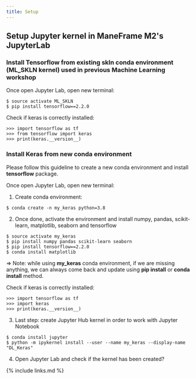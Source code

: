 ```yaml
---
title: Setup
---
```

Setup Jupyter kernel in ManeFrame M2's JupyterLab
---

### Install Tensorflow from existing skln conda environment (ML_SKLN kernel) used in previous Machine Learning workshop

Once open Jupyter Lab, open new terminal:

```
$ source activate ML_SKLN
$ pip install tensorflow==2.2.0
```

Check if keras is correctly installed:

```
>>> import tensorflow as tf
>>> from tensorflow import keras
>>> print(keras.__version__)
```

### Install Keras from new conda environment
Please follow this guideline to create a new conda environment and install **tensorflow** package.

Once open Jupyter Lab, open new terminal:

1. Create conda environment:

```
$ conda create -n my_keras python=3.8
```

2. Once done, activate the environment and install numpy, pandas, scikit-learn, matplotlib, seaborn and tensorflow


```
$ source activate my_keras
$ pip install numpy pandas scikit-learn seaborn
$ pip install tensorflow==2.2.0
$ conda install matplotlib 
```

=> Note: while using **my_keras** conda environment, if we are missing anything, we can always come back and update using **pip install**
or **conda install** method.

Check if keras is correctly installed:

```
>>> import tensorflow as tf
>>> import keras
>>> print(keras.__version__)
```

3. Last step: create Jupyter Hub kernel in order to work with Jupyter Notebook

```
$ conda install jupyter
$ python -m ipykernel install --user --name my_keras --display-name "DL_Keras"
```
4. Open Jupyter Lab and check if the kernel has been created?

{% include links.md %}

